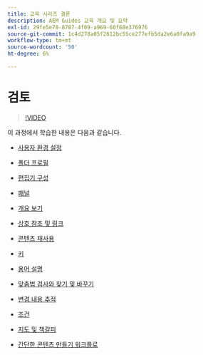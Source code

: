 ```yaml
---
title: 교육 시리즈 결론
description: AEM Guides 교육 개요 및 요약
exl-id: 29fe5e78-8787-4f09-a969-60f68e376976
source-git-commit: 1c4d278a05f2612bc55ce277efb5da2e6a0fa9a9
workflow-type: tm+mt
source-wordcount: '50'
ht-degree: 6%

---
```


# 검토

>[!VIDEO](https://video.tv.adobe.com/v/342771?quality=12&learn=on)

이 과정에서 학습한 내용은 다음과 같습니다.

- [사용자 환경 설정](./user-settings-preferences-toolbars.md)

- [폴더 프로필](folder-profiles.md)

- [편집기 구성](editor-configuration.md)

- [패널](panels.md)

- [개요 보기](outline-view.md)

- [상호 참조 및 링크](cross-references-and-links.md)

- [콘텐츠 재사용](content-reuse.md)

- [키](keys.md)

- [용어 설명](glossary.md)

- [맞춤법 검사와 찾기 및 바꾸기](spell-check.md)

- [변경 내용 추적](track-changes.md)

- [조건](conditions.md)

- [지도 및 책갈피](maps-and-bookmaps.md)

- [간단한 콘텐츠 만들기 워크플로](simple-content-creation-workflows.md)
